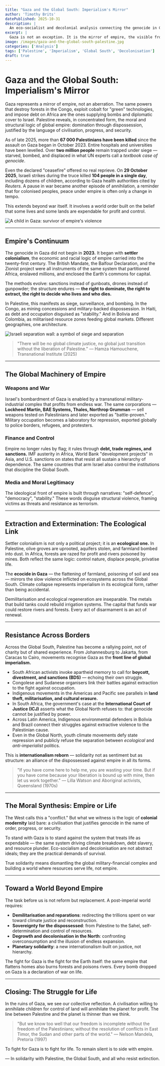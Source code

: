 ```yaml
---
title: "Gaza and the Global South: Imperialism's Mirror"
author: 'Timothy Brits'
datePublished: 2025-10-31
description: |
  An eco-socialist and decolonial analysis connecting the genocide in Gaza to the global architecture of imperialism, showing how the same system that bombs Palestine also impoverishes, extracts, and exploits the Global South.
excerpt: |
  Gaza is not an exception. It is the mirror of empire, the visible frontier of a system that destroys life for profit and control. From Palestine to Congo, from Yemen to Haiti, the same machinery of domination operates under different flags.
image: /images/gaza-and-the-global-south-palestine.jpg
categories: ['Analysis']
tags: ['Palestine', 'Imperialism', 'Global South', 'Decolonisation']
draft: true
---
```


# Gaza and the Global South: Imperialism's Mirror

Gaza represents a mirror of empire, not an aberration.
The same powers that destroy forests in the Congo, exploit cobalt for "green" technologies, and impose debt on Africa are the ones supplying bombs and diplomatic cover to Israel.
Palestine reveals, in concentrated form, the moral and structural logic of global empire: domination through dispossession, justified by the language of civilisation, progress, and security.

As of late 2025, more than **67 000 Palestinians have been killed** since the assault on Gaza began in October 2023.
Entire hospitals and universities have been levelled. Over **two million people** remain trapped under siege — starved, bombed, and displaced in what UN experts call a _textbook case of genocide_.

Even the declared "ceasefire" offered no real reprieve. On **29 October 2025**, Israeli strikes during the truce killed **104 people in a single day**, including dozens of children, according to Gaza health authorities cited by _Reuters_.
A pause in war became another episode of annihilation, a reminder that for colonised peoples, peace under empire is often only a change in tempo.

This extends beyond war itself. It involves a world order built on the belief that some lives and some lands are expendable for profit and control.

![A child in Gaza: survivor of empire's violence](../../assets/gaza-child.webp)

---

## Empire's Continuum

The genocide in Gaza did not begin in **2023.** It began with **settler colonialism**, the economic and racial logic of empire carried into the twenty-first century.
The British Mandate, the Balfour Declaration, and the Zionist project were all instruments of the same system that partitioned Africa, enslaved millions, and enclosed the Earth's commons for capital.

The methods evolve: sanctions instead of gunboats, drones instead of gunpowder; the structure endures — **the right to dominate, the right to extract, the right to decide who lives and who dies.**

In Palestine, this manifests as siege, surveillance, and bombing.
In the Congo, as mining concessions and military-backed dispossession.
In Haiti, as debt and occupation disguised as "stability."
And in Bolivia and Colombia, as militarised resource zones feeding global markets. Different geographies, one architecture.

![Israeli separation wall: a symbol of siege and separation](../../assets/israeli-separation-wall.webp)

> "There will be no global climate justice, no global just transition without the liberation of Palestine."
> — Hamza Hamouchene, Transnational Institute (2025)

---

## The Global Machinery of Empire

### Weapons and War

Israel's bombardment of Gaza is enabled by a transnational military-industrial complex that profits from endless war.
The same corporations — **Lockheed Martin, BAE Systems, Thales, Northrop Grumman** — sell weapons tested on Palestinians and later exported as "battle-proven." Military occupation becomes a laboratory for repression, exported globally to police borders, refugees, and protesters.

### Finance and Control

Empire no longer rules by flag; it rules through **debt, trade regimes, and sanctions.**
IMF austerity in Africa, World Bank "development projects" in Asia, and U.S. sanctions on states that resist all sustain a hierarchy of dependence. The same countries that arm Israel also control the institutions that discipline the Global South.

### Media and Moral Legitimacy

The ideological front of empire is built through narratives: "self-defence", "democracy", "stability."
These words disguise structural violence, framing victims as threats and resistance as terrorism.

---

## Extraction and Extermination: The Ecological Link

Settler colonialism is not only a political project; it is an **ecological one.**
In Palestine, olive groves are uprooted, aquifers stolen, and farmland bombed into dust. In Africa, forests are razed for profit and rivers poisoned by mines. Both reflect the same logic: control nature, displace people, privatise life.

The **ecocide in Gaza** — the flattening of farmland, poisoning of soil and sea — mirrors the slow violence inflicted on ecosystems across the Global South. Climate collapse represents imperialism in its ecological form, rather than being accidental.

Demilitarisation and ecological regeneration are inseparable. The metals that build tanks could rebuild irrigation systems. The capital that funds war could restore rivers and forests. Every act of disarmament is an act of renewal.

---

## Resistance Across Borders

Across the Global South, Palestine has become a rallying point, not of charity but of shared experience.
From Johannesburg to Jakarta, from Caracas to Cairo, movements recognise Gaza as the **front line of global imperialism.**

- South African activists invoke apartheid memory to call for **boycott, divestment, and sanctions (BDS)** — echoing their own struggle.
- Congolese and Sudanese organisers link their battles against extraction to the fight against occupation.
- Indigenous movements in the Americas and Pacific see parallels in **land theft, militarisation, and cultural erasure.**
- In South Africa, the government's case at the **International Court of Justice (ICJ)** asserts what the Global North refuses to: that genocide cannot be justified by power.
- Across Latin America, Indigenous environmental defenders in Bolivia and Brazil connect their struggles against extractive violence to the Palestinian cause.
- Even in the Global North, youth climate movements defy state repression and publicly refuse the separation between _ecological_ and _anti-imperialist_ politics.

This is **internationalism reborn** — solidarity not as sentiment but as structure: an alliance of the dispossessed against empire in all its forms.

> "If you have come here to help me, you are wasting your time. But if you have come because your liberation is bound up with mine, then let us work together."
> — Lilla Watson and Aboriginal activists, Queensland (1970s)

---

## The Moral Synthesis: Empire or Life

The West calls this a "conflict."
But what we witness is the logic of **colonial modernity** laid bare: a civilisation that justifies genocide in the name of order, progress, or security.

To stand with Gaza is to stand against the system that treats life as expendable — the same system driving climate breakdown, debt slavery, and resource plunder. Eco-socialism and decolonisation are not abstract ideals; they are the practical demands of survival.

True solidarity means dismantling the global military-financial complex and building a world where resources serve life, not empire.

---

## Toward a World Beyond Empire

The task before us is not reform but replacement. A post-imperial world requires:

- **Demilitarisation and reparations**: redirecting the trillions spent on war toward climate justice and reconstruction.
- **Sovereignty for the dispossessed**: from Palestine to the Sahel, self-determination and control of resources.
- **Degrowth and decolonisation in the North**: confronting overconsumption and the illusion of endless expansion.
- **Planetary solidarity**: a new internationalism built on justice, not hierarchy.

The fight for Gaza is the fight for the Earth itself: the same empire that flattens homes also burns forests and poisons rivers. Every bomb dropped on Gaza is a declaration of war on life.

---

## Closing: The Struggle for Life

In the ruins of Gaza, we see our collective reflection. A civilisation willing to annihilate children for control of land will annihilate the planet for profit. The line between Palestine and the planet is thinner than we think.

> "But we know too well that our freedom is incomplete without the freedom of the Palestinians; without the resolution of conflicts in East Timor, the Sudan and other parts of the world."
> — Nelson Mandela, Pretoria (1997)

To fight for Gaza is to fight for life. To remain silent is to side with empire.

— In solidarity with Palestine, the Global South, and all who resist extinction.

